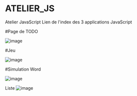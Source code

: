 # ATELIER_JS
Atelier JavaScript
Lien de l'index des 3 applications JavaScript

#Page de TODO

![image](https://user-images.githubusercontent.com/73075992/167525341-f5e71501-b882-45e7-9152-7f728deeebee.png)

#Jeu

![image](https://user-images.githubusercontent.com/73075992/167525396-d6b61435-3b04-4cee-840c-89e78d6d732b.png)


#Simulation Word

![image](https://user-images.githubusercontent.com/73075992/167525446-0e98897a-59d1-4aa2-ba0c-f79d2724a347.png)

Liste 
![image](https://user-images.githubusercontent.com/73075992/167878400-f1e83c4c-1bfb-4238-b376-07589630ace6.png)
